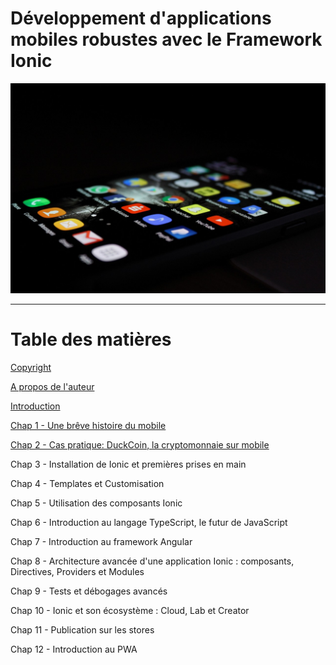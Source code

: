 # 

# Développement d'applications mobiles robustes avec le Framework Ionic

![](/assets/mobile_dev.jpg)

---

# Table des matières

[Copyright](/copyright.md)

[A propos de l'auteur](/a-propos-de-lauteur.md)

[Introduction](/introduction.md)

[Chap 1 - Une brêve histoire du mobile](/chapter1.md)

[Chap 2 - Cas pratique: DuckCoin, la cryptomonnaie sur mobile](/application-mobile-un-marche-a-croissance-exponentielle.md)

Chap 3 - Installation de Ionic et premières prises en main

Chap 4 - Templates et Customisation

Chap 5 - Utilisation des composants Ionic

Chap 6 - Introduction au langage TypeScript, le futur de JavaScript

Chap 7 - Introduction au framework Angular

Chap 8 - Architecture avancée d'une application Ionic : composants, Directives, Providers et Modules

Chap 9 - Tests et débogages avancés

Chap 10 - Ionic et son écosystème : Cloud, Lab et Creator

Chap 11 - Publication sur les stores

Chap 12 - Introduction au PWA

